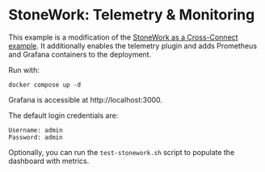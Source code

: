 StoneWork: Telemetry & Monitoring
==========================

This example is a modification of the [StoneWork as a Cross-Connect example](https://github.com/PANTHEONtech/StoneWork/tree/main/examples/testing/010-xconnect). It additionally enables the telemetry plugin and adds Prometheus and Grafana containers to the deployment.

Run with:
```shell
docker compose up -d
```

Grafana is accessible at http://localhost:3000.

The default login credentials are:  
```
Username: admin  
Password: admin
```

Optionally, you can run the `test-stonework.sh` script to populate the dashboard with metrics.
